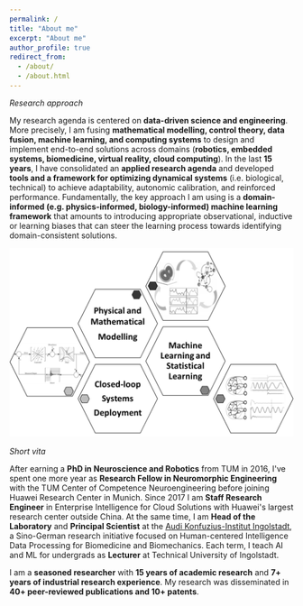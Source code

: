```yaml
---
permalink: /
title: "About me"
excerpt: "About me"
author_profile: true
redirect_from: 
  - /about/
  - /about.html
---
```


*Research approach*

My research agenda is centered on **data-driven science and engineering**. More precisely, I am fusing **mathematical modelling, control theory, data fusion, machine learning, and computing systems** to design and implement end-to-end solutions across domains (**robotics, embedded systems, biomedicine, virtual reality, cloud computing**). In the last **15 years**, I have consolidated an **applied research agenda** and developed **tools and a framework for optimizing dynamical systems** (i.e. biological, technical) to achieve adaptability, autonomic calibration, and reinforced performance. Fundamentally, the key approach I am using is a **domain-informed (e.g. physics-informed, biology-informed) machine learning framework** that amounts to introducing appropriate observational, inductive or learning biases that can steer the learning process towards identifying domain-consistent solutions.

![image](https://github.com/caxenie/cristianaxenie.github.io/raw/master/images/research-approach.png)
 

*Short vita*

After earning a **PhD in Neuroscience and Robotics** from TUM in 2016, I've spent one more year as **Research Fellow in Neuromorphic Engineering** with the TUM Center of Competence Neuroengineering before joining Huawei Research Center in Munich. Since 2017 I am **Staff Research Engineer** in Enterprise Intelligence for Cloud Solutions with Huawei's largest research center outside China. At the same time, I am **Head of the Laboratory** and **Principal Scientist** at the [Audi Konfuzius-Institut Ingolstadt](https://audi-konfuzius-institut-ingolstadt.de/forschung/microlab-home.html), a Sino-German research initiative focused on Human-centered Intelligence Data Processing for Biomedicine and Biomechanics. Each term, I teach AI and ML for undergrads as **Lecturer** at Technical University of Ingolstadt. 

I am a **seasoned researcher** with **15 years of academic research** and **7+ years of industrial research experience**. My research was disseminated in **40+ peer-reviewed publications and 10+ patents**.
